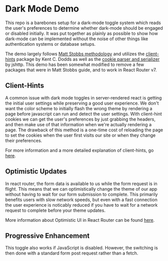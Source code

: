# Dark Mode Demo
This repo is a barebones setup for a dark-mode toggle system which reads the user's preferences to determine whether dark-mode should be engaged or disabled initially. It was put together as plainly as possible to show how dark-mode can be implemented without the noise of other things like authentication systems or database setups.

The demo largely follows [Matt Stobbs methodology](https://www.mattstobbs.com/remix-dark-mode-2024/) and utilizes the [client-hints](https://github.com/epicweb-dev/client-hints) package by Kent C. Dodds as well as the [cookie parser and serializer](https://github.com/jshttp/cookie) by jshttp. This demo has been somewhat modified to remove a few packages that were in Matt Stobbs guide, and to work in React Router v7.

## Client-Hints
A common issue with dark mode toggles in server-rendered react is getting the initial user settings while preserving a good user experience. We don't want the color scheme to initially flash the wrong theme by rendering a page before javascript can run and detect the user settings. With client-hint cookies we can get the user's preferences by just grabbing the headers, and then make use of that information when we're actually rendering a page. The drawback of this method is a one-time cost of reloading the page to set the cookies when the user first visits our site or when they change their preferences.

For more information and a more detailed explanation of client-hints, go [here](https://github.com/epicweb-dev/client-hints).

## Optimistic Updates
In react router, the form data is available to us while the form request is in flight. This means that we can optimistically change the theme of our app without having to wait for our form submission to complete. This primarily benefits users with slow network speeds, but even with a fast connection the user experience is noticably reduced if you have to wait for a network request to complete before your theme updates.

More information about Optimistic UI in React Router can be found [here](https://reactrouter.com/start/framework/pending-ui#optimistic-ui).

## Progressive Enhancement
This toggle also works if JavaScript is disabled. However, the switching is then done with a standard form post request rather than a fetch.
